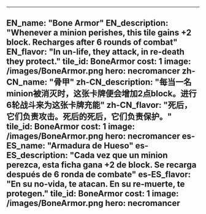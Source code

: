 ---

EN_name: "Bone Armor"
EN_description: "Whenever a minion perishes, this tile gains +2 block. Recharges after 6 rounds of combat"
EN_flavor: "In un-life, they attack, in re-death they protect."
tile_id: BoneArmor
cost: 1
image: /images/BoneArmor.png
hero: necromancer
zh-CN_name: "骨甲"
zh-CN_description: "每当一名minion被消灭时，这张卡牌便会增加2点block。进行6轮战斗来为这张卡牌充能"
zh-CN_flavor: "死后，它们负责攻击。死后的死后，它们负责保护。"
tile_id: BoneArmor
cost: 1
image: /images/BoneArmor.png
hero: necromancer
es-ES_name: "Armadura de Hueso"
es-ES_description: "Cada vez que un minion perezca, esta ficha gana +2 de block. Se recarga después de 6 ronda de combate"
es-ES_flavor: "En su no-vida, te atacan. En su re-muerte, te protegen."
tile_id: BoneArmor
cost: 1
image: /images/BoneArmor.png
hero: necromancer
---